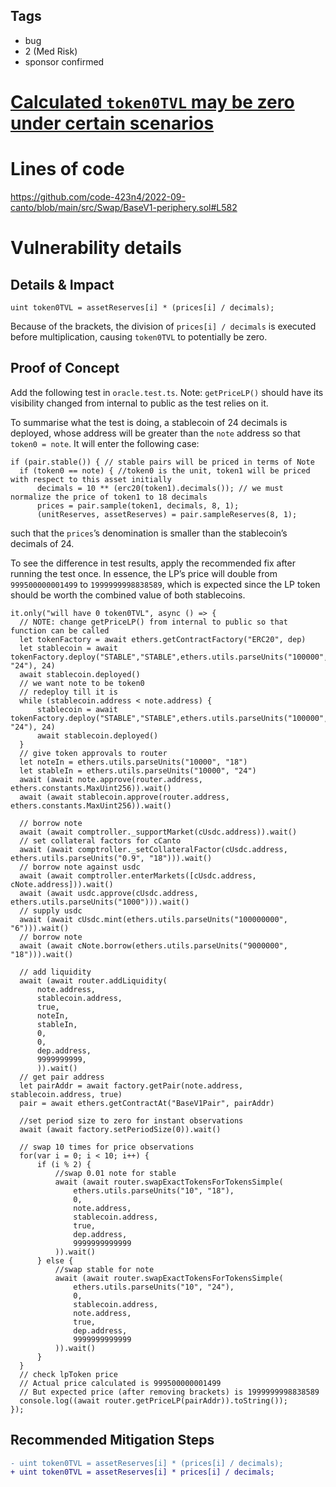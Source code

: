 ## Tags

- bug
- 2 (Med Risk)
- sponsor confirmed

# [Calculated `token0TVL` may be zero under certain scenarios](https://github.com/code-423n4/2022-09-canto-findings/issues/41) 

# Lines of code

https://github.com/code-423n4/2022-09-canto/blob/main/src/Swap/BaseV1-periphery.sol#L582


# Vulnerability details

## Details & Impact

```solidity
uint token0TVL = assetReserves[i] * (prices[i] / decimals);
```

Because of the brackets, the division of `prices[i] / decimals` is executed before multiplication, causing `token0TVL` to potentially be zero.

## Proof of Concept

Add the following test in `oracle.test.ts`. Note: `getPriceLP()` should have its visibility changed from internal to public as the test relies on it.

To summarise what the test is doing, a stablecoin of 24 decimals is deployed, whose address will be greater than the `note` address so that `token0 = note`. It will enter the following case:

```solidity
if (pair.stable()) { // stable pairs will be priced in terms of Note
  if (token0 == note) { //token0 is the unit, token1 will be priced with respect to this asset initially
      decimals = 10 ** (erc20(token1).decimals()); // we must normalize the price of token1 to 18 decimals
      prices = pair.sample(token1, decimals, 8, 1);
      (unitReserves, assetReserves) = pair.sampleReserves(8, 1);
```

such that the `prices`’s denomination is smaller than the stablecoin’s decimals of 24.

To see the difference in test results, apply the recommended fix after running the test once. In essence, the LP’s price will double from `999500000001499` to `1999999998838589`, which is expected since the LP token should be worth the combined value of both stablecoins.

```solidity
it.only("will have 0 token0TVL", async () => {
  // NOTE: change getPriceLP() from internal to public so that function can be called
  let tokenFactory = await ethers.getContractFactory("ERC20", dep)
  let stablecoin = await tokenFactory.deploy("STABLE","STABLE",ethers.utils.parseUnits("100000", "24"), 24)
  await stablecoin.deployed()
  // we want note to be token0
  // redeploy till it is
  while (stablecoin.address < note.address) {
      stablecoin = await tokenFactory.deploy("STABLE","STABLE",ethers.utils.parseUnits("100000", "24"), 24)
      await stablecoin.deployed()
  }
  // give token approvals to router
  let noteIn = ethers.utils.parseUnits("10000", "18")
  let stableIn = ethers.utils.parseUnits("10000", "24")
  await (await note.approve(router.address, ethers.constants.MaxUint256)).wait()
  await (await stablecoin.approve(router.address, ethers.constants.MaxUint256)).wait()

  // borrow note
  await (await comptroller._supportMarket(cUsdc.address)).wait()
  // set collateral factors for cCanto 
  await (await comptroller._setCollateralFactor(cUsdc.address, ethers.utils.parseUnits("0.9", "18"))).wait()
  // borrow note against usdc 
  await (await comptroller.enterMarkets([cUsdc.address, cNote.address])).wait()
  await (await usdc.approve(cUsdc.address, ethers.utils.parseUnits("1000"))).wait()
  // supply usdc
  await (await cUsdc.mint(ethers.utils.parseUnits("100000000", "6"))).wait()
  // borrow note
  await (await cNote.borrow(ethers.utils.parseUnits("9000000", "18"))).wait()

  // add liquidity
  await (await router.addLiquidity(
      note.address,
      stablecoin.address,
      true,
      noteIn,
      stableIn,
      0,
      0,
      dep.address,
      9999999999,
      )).wait()
  // get pair address
  let pairAddr = await factory.getPair(note.address, stablecoin.address, true)
  pair = await ethers.getContractAt("BaseV1Pair", pairAddr)

  //set period size to zero for instant observations
  await (await factory.setPeriodSize(0)).wait()

  // swap 10 times for price observations
  for(var i = 0; i < 10; i++) {
      if (i % 2) {
          //swap 0.01 note for stable
          await (await router.swapExactTokensForTokensSimple(
              ethers.utils.parseUnits("10", "18"),
              0,
              note.address,
              stablecoin.address,
              true,
              dep.address,
              9999999999999
          )).wait()
      } else {
          //swap stable for note
          await (await router.swapExactTokensForTokensSimple(
              ethers.utils.parseUnits("10", "24"),
              0,
              stablecoin.address,
              note.address,
              true,
              dep.address,
              9999999999999
          )).wait()
      }
  }
  // check lpToken price
  // Actual price calculated is 999500000001499
  // But expected price (after removing brackets) is 1999999998838589
  console.log((await router.getPriceLP(pairAddr)).toString());
});
```

## Recommended Mitigation Steps

```diff
- uint token0TVL = assetReserves[i] * (prices[i] / decimals);
+ uint token0TVL = assetReserves[i] * prices[i] / decimals;
```